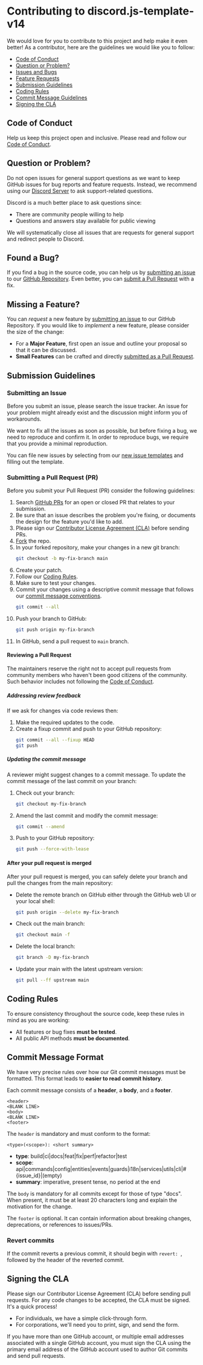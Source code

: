 # Contributing to discord.js-template-v14

We would love for you to contribute to this project and help make it even better!
As a contributor, here are the guidelines we would like you to follow:

- [Code of Conduct](#code-of-conduct)
- [Question or Problem?](#question-or-problem)
- [Issues and Bugs](#found-a-bug)
- [Feature Requests](#missing-a-feature)
- [Submission Guidelines](#submission-guidelines)
- [Coding Rules](#coding-rules)
- [Commit Message Guidelines](#commit-message-format)
- [Signing the CLA](#signing-the-cla)

## Code of Conduct

Help us keep this project open and inclusive.
Please read and follow our [Code of Conduct](./CODE_OF_CONDUCT.md).

## Question or Problem?

Do not open issues for general support questions as we want to keep GitHub issues for bug reports and feature requests.
Instead, we recommend using our [Discord Server](https://discord.gg/3J8t3g8dCj) to ask support-related questions.

Discord is a much better place to ask questions since:
- There are community people willing to help
- Questions and answers stay available for public viewing

We will systematically close all issues that are requests for general support and redirect people to Discord.

## Found a Bug?

If you find a bug in the source code, you can help us by [submitting an issue](#submitting-an-issue) to our [GitHub Repository](https://github.com/xirothedev/discord.js-template-v14/issues).
Even better, you can [submit a Pull Request](#submitting-a-pull-request) with a fix.

## Missing a Feature?

You can _request_ a new feature by [submitting an issue](#submitting-an-issue) to our GitHub Repository.
If you would like to _implement_ a new feature, please consider the size of the change:

- For a **Major Feature**, first open an issue and outline your proposal so that it can be discussed.
- **Small Features** can be crafted and directly [submitted as a Pull Request](#submitting-a-pull-request).

## Submission Guidelines

### Submitting an Issue

Before you submit an issue, please search the issue tracker. An issue for your problem might already exist and the discussion might inform you of workarounds.

We want to fix all the issues as soon as possible, but before fixing a bug, we need to reproduce and confirm it. In order to reproduce bugs, we require that you provide a minimal reproduction.

You can file new issues by selecting from our [new issue templates](https://github.com/xirothedev/discord.js-template-v14/issues/new/choose) and filling out the template.

### Submitting a Pull Request (PR)

Before you submit your Pull Request (PR) consider the following guidelines:

1. Search [GitHub PRs](https://github.com/xirothedev/discord.js-template-v14/pulls) for an open or closed PR that relates to your submission.
2. Be sure that an issue describes the problem you're fixing, or documents the design for the feature you'd like to add.
3. Please sign our [Contributor License Agreement (CLA)](#signing-the-cla) before sending PRs.
4. [Fork](https://docs.github.com/en/github/getting-started-with-github/fork-a-repo) the repo.
5. In your forked repository, make your changes in a new git branch:
   ```sh
   git checkout -b my-fix-branch main
   ```
6. Create your patch.
7. Follow our [Coding Rules](#coding-rules).
8. Make sure to test your changes.
9. Commit your changes using a descriptive commit message that follows our [commit message conventions](#commit-message-format).
   ```sh
   git commit --all
   ```
10. Push your branch to GitHub:
    ```sh
    git push origin my-fix-branch
    ```
11. In GitHub, send a pull request to `main` branch.

#### Reviewing a Pull Request

The maintainers reserve the right not to accept pull requests from community members who haven't been good citizens of the community. Such behavior includes not following the [Code of Conduct](./CODE_OF_CONDUCT.md).

##### Addressing review feedback
If we ask for changes via code reviews then:
1. Make the required updates to the code.
2. Create a fixup commit and push to your GitHub repository:
   ```sh
   git commit --all --fixup HEAD
   git push
   ```

##### Updating the commit message
A reviewer might suggest changes to a commit message. To update the commit message of the last commit on your branch:
1. Check out your branch:
   ```sh
   git checkout my-fix-branch
   ```
2. Amend the last commit and modify the commit message:
   ```sh
   git commit --amend
   ```
3. Push to your GitHub repository:
   ```sh
   git push --force-with-lease
   ```

#### After your pull request is merged
After your pull request is merged, you can safely delete your branch and pull the changes from the main repository:
- Delete the remote branch on GitHub either through the GitHub web UI or your local shell:
  ```sh
  git push origin --delete my-fix-branch
  ```
- Check out the main branch:
  ```sh
  git checkout main -f
  ```
- Delete the local branch:
  ```sh
  git branch -D my-fix-branch
  ```
- Update your main with the latest upstream version:
  ```sh
  git pull --ff upstream main
  ```

## Coding Rules

To ensure consistency throughout the source code, keep these rules in mind as you are working:
- All features or bug fixes **must be tested**.
- All public API methods **must be documented**.

## Commit Message Format

We have very precise rules over how our Git commit messages must be formatted. This format leads to **easier to read commit history**.

Each commit message consists of a **header**, a **body**, and a **footer**.

```
<header>
<BLANK LINE>
<body>
<BLANK LINE>
<footer>
```

The `header` is mandatory and must conform to the format:
```
<type>(<scope>): <short summary>
```
- **type**: build|ci|docs|feat|fix|perf|refactor|test
- **scope**: api|commands|config|entities|events|guards|i18n|services|utils|cli|#{issue_id}|(empty)
- **summary**: imperative, present tense, no period at the end

The `body` is mandatory for all commits except for those of type "docs". When present, it must be at least 20 characters long and explain the motivation for the change.

The `footer` is optional. It can contain information about breaking changes, deprecations, or references to issues/PRs.

### Revert commits
If the commit reverts a previous commit, it should begin with `revert: `, followed by the header of the reverted commit.

## Signing the CLA

Please sign our Contributor License Agreement (CLA) before sending pull requests. For any code changes to be accepted, the CLA must be signed. It's a quick process!

- For individuals, we have a simple click-through form.
- For corporations, we'll need you to print, sign, and send the form.

If you have more than one GitHub account, or multiple email addresses associated with a single GitHub account, you must sign the CLA using the primary email address of the GitHub account used to author Git commits and send pull requests. 